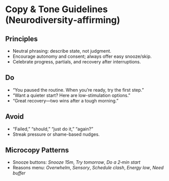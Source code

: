 # Copy & Tone Guidelines (Neurodiversity‑affirming)

## Principles
- Neutral phrasing: describe state, not judgment.
- Encourage autonomy and consent; always offer easy snooze/skip.
- Celebrate progress, partials, and recovery after interruptions.

## Do
- “You paused the routine. When you’re ready, try the first step.”
- “Want a quieter start? Here are low-stimulation options.”
- “Great recovery—two wins after a tough morning.”

## Avoid
- “Failed,” “should,” “just do it,” “again?”
- Streak pressure or shame-based nudges.

## Microcopy Patterns
- Snooze buttons: *Snooze 15m*, *Try tomorrow*, *Do a 2‑min start*
- Reasons menu: *Overwhelm*, *Sensory*, *Schedule clash*, *Energy low*, *Need buffer*
